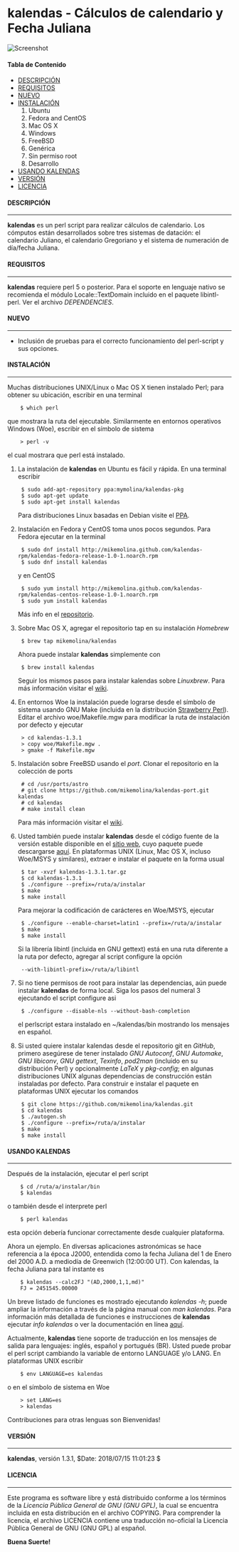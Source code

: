 kalendas - Cálculos de calendario y Fecha Juliana
=================================================

![Screenshot](https://github.com/mikemolina/kalendas/wiki/images/01_gterm.png)

#### Tabla de Contenido
* [DESCRIPCIÓN](#descripcion)
* [REQUISITOS](#requisitos)
* [NUEVO](#nuevo)
* [INSTALACIÓN](#instalacion)
  1. Ubuntu
  2. Fedora and CentOS
  3. Mac OS X
  4. Windows
  5. FreeBSD
  6. Genérica
  7. Sin permiso root
  8. Desarrollo
* [USANDO KALENDAS](#usando-kalendas)
* [VERSIÓN](#version)
* [LICENCIA](#licencia)

#### DESCRIPCIÓN
----------------
**kalendas** es un perl script para realizar cálculos de calendario.
Los cómputos están desarrollados sobre tres sistemas de datación:
el calendario Juliano, el calendario Gregoriano y el sistema de
numeración de día/fecha Juliana.

#### REQUISITOS
---------------
**kalendas** requiere perl 5 o posterior. Para el soporte en lenguaje
nativo se recomienda el módulo Locale::TextDomain incluido en el
paquete libintl-perl. Ver el archivo *DEPENDENCIES*.

#### NUEVO
----------
* Inclusión de pruebas para el correcto funcionamiento del perl-script
y sus opciones.

#### INSTALACIÓN
----------------
Muchas distribuciones UNIX/Linux o Mac OS X tienen instalado Perl;
para obtener su ubicación, escribir en una terminal

        $ which perl
que mostrara la ruta del ejecutable. Similarmente en entornos
operativos Windows (Woe), escribir en el símbolo de sistema

        > perl -v
el cual mostrara que perl está instalado.

1. La instalación de **kalendas** en Ubuntu es fácil y rápida. En una
terminal escribir

        $ sudo add-apt-repository ppa:mymolina/kalendas-pkg
        $ sudo apt-get update
        $ sudo apt-get install kalendas
	Para distribuciones Linux basadas en Debian visite el [PPA](https://launchpad.net/~mymolina/+archive/ubuntu/kalendas-pkg).

2. Instalación en Fedora y CentOS toma unos pocos segundos. Para
Fedora ejecutar en la terminal

        $ sudo dnf install http://mikemolina.github.com/kalendas-rpm/kalendas-fedora-release-1.0-1.noarch.rpm
        $ sudo dnf install kalendas
	y en CentOS

        $ sudo yum install http://mikemolina.github.com/kalendas-rpm/kalendas-centos-release-1.0-1.noarch.rpm
        $ sudo yum install kalendas
	Más info en el [repositorio](https://github.com/mikemolina/kalendas-rpm).

3. Sobre Mac OS X, agregar el repositorio tap en su instalación *Homebrew*

        $ brew tap mikemolina/kalendas
	Ahora puede instalar **kalendas** simplemente con

        $ brew install kalendas
	Seguir los mismos pasos para instalar kalendas sobre *Linuxbrew*. Para más información visitar el
[wiki](https://github.com/mikemolina/kalendas/wiki/kalendas-on-homebrew).

4. En entornos Woe la instalación puede lograrse desde
el símbolo de sistema usando GNU Make (incluida en la distribución
[Strawberry Perl](http://strawberryperl.com)). Editar el archivo
woe/Makefile.mgw para modificar la ruta de instalación por defecto
y ejecutar

        > cd kalendas-1.3.1
        > copy woe/Makefile.mgw .
        > gmake -f Makefile.mgw

5. Instalación sobre FreeBSD usando el *port*. Clonar el
repositorio en la colección de ports

        # cd /usr/ports/astro
        # git clone https://github.com/mikemolina/kalendas-port.git kalendas
        # cd kalendas
        # make install clean
	Para más información visitar el [wiki](https://github.com/mikemolina/kalendas/wiki/kalendas-port).

6. Usted también puede instalar **kalendas** desde el código fuente de
la versión estable disponible en el [sitio web](http://mikemolina.github.io/kalendas-home),
cuyo paquete puede descargarse [aquí](https://launchpad.net/kalendas/trunk/1.3.1/+download/kalendas-1.3.1.tar.gz).
En plataformas UNIX (Linux, Mac OS X, incluso Woe/MSYS y similares),
extraer e instalar el paquete en la forma usual

        $ tar -xvzf kalendas-1.3.1.tar.gz
        $ cd kalendas-1.3.1
        $ ./configure --prefix=/ruta/a/instalar
        $ make
        $ make install
	Para mejorar la codificación de carácteres en Woe/MSYS, ejecutar

        $ ./configure --enable-charset=latin1 --prefix=/ruta/a/instalar
        $ make
        $ make install
	Si la librería libintl (incluida en GNU gettext) está en una ruta
diferente a la ruta por defecto, agregar al script configure la
opción

        --with-libintl-prefix=/ruta/a/libintl

7. Si no tiene permisos de root para instalar las dependencias, aún
puede instalar **kalendas** de forma local. Siga los pasos del numeral
3 ejecutando el script configure asi

        $ ./configure --disable-nls --without-bash-completion
	el perlscript estara instalado en ~/kalendas/bin mostrando los mensajes
en español.

8. Si usted quiere instalar kalendas desde el repositorio git en *GitHub*,
primero asegúrese de tener instalado *GNU Autoconf*, *GNU Automake*,
*GNU libiconv*, *GNU gettext*, *Texinfo*, *pod2man* (incluido en su
distribución Perl) y opcionalmente *LaTeX* y *pkg-config*; en algunas
distribuciones UNIX algunas dependencias de construcción están instaladas
por defecto. Para construir e instalar el paquete en plataformas UNIX
ejecutar los comandos

        $ git clone https://github.com/mikemolina/kalendas.git
        $ cd kalendas
        $ ./autogen.sh
        $ ./configure --prefix=/ruta/a/instalar
        $ make
        $ make install

#### USANDO KALENDAS
--------------------
Después de la instalación, ejecutar el perl script

        $ cd /ruta/a/instalar/bin
        $ kalendas
o también desde el interprete perl

        $ perl kalendas
esta opción debería funcionar correctamente desde cualquier plataforma.

Ahora un ejemplo. En diversas aplicaciones astronómicas se hace
referencia a la época J2000, entendida como la fecha Juliana del 1
de Enero del 2000 A.D. a mediodía de Greenwich (12:00:00 UT). Con
kalendas, la fecha Juliana para tal instante es

        $ kalendas --calc2FJ "(AD,2000,1,1,md)"
        FJ = 2451545.00000
Un breve listado de funciones es mostrado ejecutando *kalendas -h*; puede
ampliar la información a través de la página manual con *man kalendas*.
Para información más detallada de funciones e instrucciones de **kalendas**
ejecutar *info kalendas* o ver la documentación en línea [aquí](https://launchpad.net/kalendas/trunk/1.3.1/+download/kalendas-doc.pdf).

Actualmente, **kalendas** tiene soporte de traducción en los mensajes de
salida para lenguajes: inglés, español y portugués (BR). Usted puede probar
el perl script cambiando la variable de entorno LANGUAGE y/o LANG. En
plataformas UNIX escribir

        $ env LANGUAGE=es kalendas
o en el símbolo de sistema en Woe

        > set LANG=es
        > kalendas
Contribuciones para otras lenguas son Bienvenidas!

#### VERSIÓN
------------
**kalendas**, versión 1.3.1, $Date: 2018/07/15 11:01:23 $

#### LICENCIA
-------------
Este programa es software libre y está distribuido conforme a los
términos de la *Licencia Pública General de GNU (GNU GPL)*, la cual
se encuentra incluida en esta distribución en el archivo COPYING.
Para comprender la licencia, el archivo LICENCIA contiene una
traducción no-oficial la Licencia Pública General de GNU (GNU GPL)
al español.

**Buena Suerte!**

